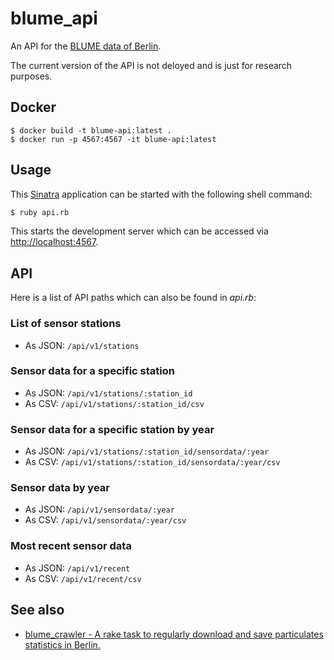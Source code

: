 # blume_api

An API for the [BLUME data of Berlin][blume].

The current version of the API is not deloyed and is just for research purposes.

## Docker

```
$ docker build -t blume-api:latest .
$ docker run -p 4567:4567 -it blume-api:latest
```

## Usage

This [Sinatra][sinatra] application can be started with the following shell command:

``` bash
$ ruby api.rb
```

This starts the development server which can be
accessed via [http://localhost:4567](http://localhost:4567).


## API

Here is a list of API paths which can also be found in *api.rb*:

### List of sensor stations
* As JSON: `/api/v1/stations`

### Sensor data for a specific station
* As JSON: `/api/v1/stations/:station_id`
* As CSV: `/api/v1/stations/:station_id/csv`

### Sensor data for a specific station by year
* As JSON: `/api/v1/stations/:station_id/sensordata/:year`
* As CSV: `/api/v1/stations/:station_id/sensordata/:year/csv`

### Sensor data by year
* As JSON: `/api/v1/sensordata/:year`
* As CSV: `/api/v1/sensordata/:year/csv`

### Most recent sensor data
* As JSON: `/api/v1/recent`
* As CSV: `/api/v1/recent/csv`


## See also

* [blume_crawler - A rake task to regularly download and save particulates statistics in Berlin.][blume-crawler]



[blume]: http://www.stadtentwicklung.berlin.de/umwelt/luftqualitaet/de/messnetz/
[sinatra]: http://www.sinatrarb.com
[blume-crawler]: https://github.com/dirkschumacher/blume_crawler

